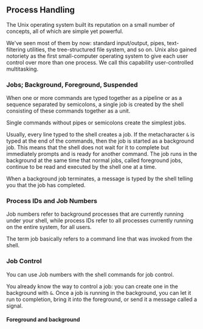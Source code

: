 ## Process Handling
The Unix operating system built its reputation on a small number of concepts, all of which are simple yet powerful.

We've seen most of them by now: standard input/output, pipes, text-filtering utilities, the tree-structured file system, and so on. Unix also gained notoriety as the first small-computer operating system to give each user control over more than one process. We call this capability user-controlled multitasking.

### Jobs; Background, Foreground, Suspended
When one or more commands are typed together as a pipeline or as a sequence separated by semicolons, a single job is created by the shell consisting of these commands together as a unit.

Single commands without pipes or semicolons create the simplest jobs.

Usually, every line typed to the shell creates a job. If the metacharacter `&` is typed at the end of the commands, then the job is started as a background job. This means that the shell does not wait for it to complete but immediately prompts and is ready for another command. The job runs in the background at the same time that normal jobs, called foreground jobs, continue to be read and executed by the shell one at a time.

When a background job terminates, a message is typed by the shell telling you that the job has completed.

### Process IDs and Job Numbers
Job numbers refer to background processes that are currently running under your shell, while process IDs refer to all processes currently running on the entire system, for all users. 

The term job basically refers to a command line that was invoked from the shell.

### Job Control
You can use Job numbers with the shell commands for job control.

You already know the way to control a job: you can create one in the background with `&`. Once a job is running in the background, you can let it run to completion, bring it into the foreground, or send it a message called a signal.

#### Foreground and background


